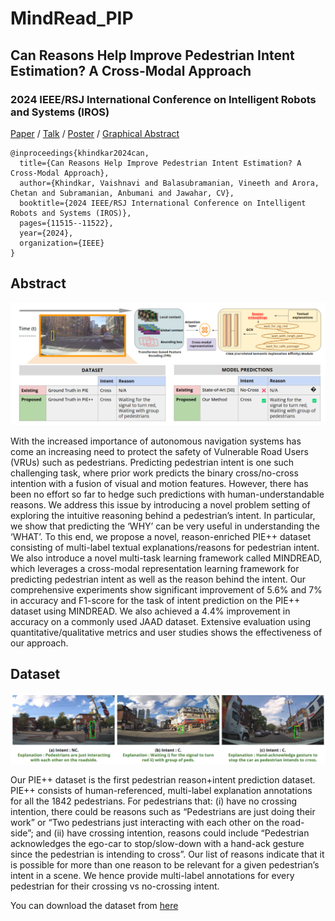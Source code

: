 # MindRead_PIP

## Can Reasons Help Improve Pedestrian Intent Estimation? A Cross-Modal Approach

### 2024 IEEE/RSJ International Conference on Intelligent Robots and Systems (IROS)

[Paper](https://arxiv.org/pdf/2411.13302) / [Talk](https://drive.google.com/file/d/1dUXsWc1RSUt869FA5SxCO9NKh2udiS2D/view) / [Poster](https://docs.google.com/presentation/d/1ji-Ibjx1E9CWN1SRykB16G0943ZITas8mvt6Jeuy7pY/edit#slide=id.g3066c511380_0_2) / [Graphical Abstract](https://docs.google.com/presentation/d/1SnMTcl4fXXl4th5M68IGkscUyqJRLebCcRyZyW5LF0A/edit#slide=id.g3066c511380_0_2)

```
@inproceedings{khindkar2024can,
  title={Can Reasons Help Improve Pedestrian Intent Estimation? A Cross-Modal Approach},
  author={Khindkar, Vaishnavi and Balasubramanian, Vineeth and Arora, Chetan and Subramanian, Anbumani and Jawahar, CV},
  booktitle={2024 IEEE/RSJ International Conference on Intelligent Robots and Systems (IROS)},
  pages={11515--11522},
  year={2024},
  organization={IEEE}
}
```

## Abstract

![Intro](https://github.com/Vaishnvi/MindRead_PIP/blob/main/intro.png)

With the increased importance of autonomous navigation systems has come an increasing need to protect the safety of Vulnerable Road Users (VRUs) such as pedestrians. Predicting pedestrian intent is one such challenging task, where prior work predicts the binary cross/no-cross intention with a fusion of visual and motion features. However, there has been no effort so far to hedge such predictions with human-understandable reasons. We address this issue by introducing a novel problem setting of exploring the intuitive reasoning behind a pedestrian’s intent. In particular, we show that predicting the ‘WHY’ can be very useful in understanding the ‘WHAT’. To this end, we propose a novel, reason-enriched PIE++ dataset consisting of multi-label textual explanations/reasons for pedestrian intent. We also introduce a novel multi-task learning framework called MINDREAD, which leverages a cross-modal representation learning framework for predicting pedestrian intent as well as the reason behind the intent. Our comprehensive experiments show significant improvement of 5.6% and 7% in accuracy and F1-score for the task of intent prediction on the PIE++ dataset using MINDREAD. We also achieved a 4.4% improvement in accuracy on a commonly used JAAD dataset. Extensive evaluation using quantitative/qualitative metrics and user studies shows the effectiveness of our approach.

## Dataset

![Intro](https://github.com/Vaishnvi/MindRead_PIP/blob/main/DatasetSamples.png) 

Our PIE++ dataset is the first pedestrian reason+intent prediction dataset. PIE++ consists of human-referenced, multi-label explanation annotations for all the 1842 pedestrians. For pedestrians that: (i) have no crossing intention, there could be reasons such as “Pedestrians are just doing their work” or “Two pedestrians just interacting with each other on the road-side”; and (ii) have crossing intention, reasons could include “Pedestrian acknowledges the ego-car to stop/slow-down with a hand-ack gesture since the pedestrian is intending to cross”. Our list of reasons indicate that it is possible for more than one reason to be relevant for a given pedestrian’s intent in a scene. We hence provide multi-label annotations for every pedestrian for their crossing vs no-crossing intent. 

You can download the dataset from [here](https://mail.google.com/mail/u/0?ui=2&ik=f09b9f5dff&attid=0.1&permmsgid=msg-a:r-8321158983356550365&th=1874051035066ebb&view=att&disp=safe&realattid=f_lfyxfk9u0&zw)

